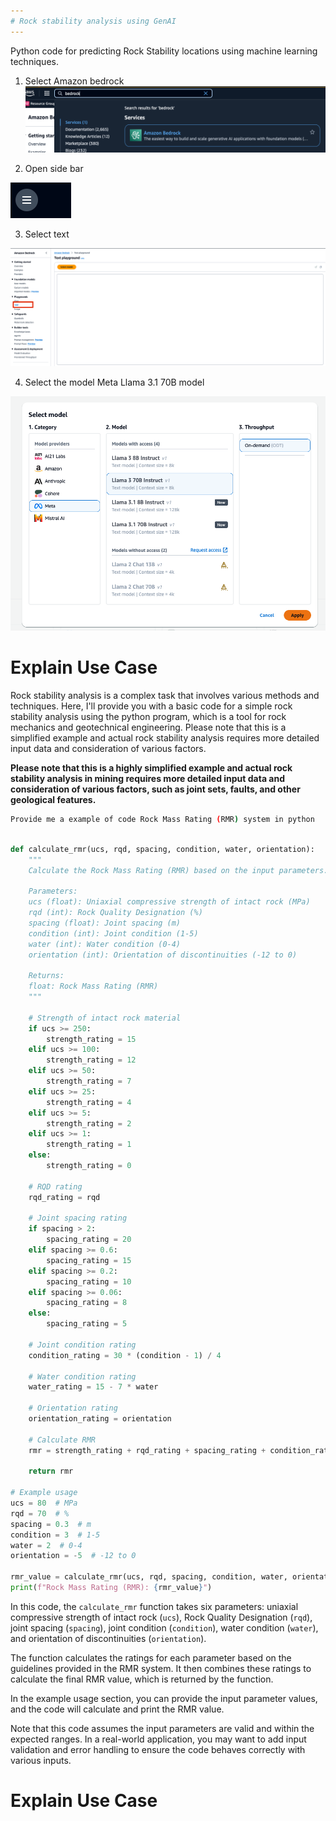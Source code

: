 ```yaml
---
# Rock stability analysis using GenAI
---
```



Python code for predicting Rock Stability locations using machine learning techniques.

1. Select Amazon bedrock
![Screenshot for bedrock.](https://github.com/kaveerh/bedrock-mining-demo/blob/main/static/IndustryPrompts/Selectbedrock.png)


2. Open side bar

![Open side bar](https://github.com/kaveerh/bedrock-mining-demo/blob/main/static/IndustryPrompts/selectsidepanel.png)

3. Select text

![Select chat](https://github.com/kaveerh/bedrock-mining-demo/blob/main/static/IndustryPrompts/selecttext.png)


4. Select the model Meta Llama 3.1 70B model

![Select model Llama3.1 70B](https://github.com/kaveerh/bedrock-mining-demo/blob/main/static/IndustryPrompts/selectllama80b.png)


# Explain Use Case
Rock stability analysis is a complex task that involves various methods and techniques. Here, I'll provide you with a basic code for a simple rock stability analysis using the python program, which is a  tool for rock mechanics and geotechnical engineering. Please note that this is a simplified example and actual rock stability analysis requires more detailed input data and consideration of various factors.


**Please note that this is a highly simplified example and actual rock stability analysis in mining requires more detailed input data and consideration of various factors, such as joint sets, faults, and other geological features.**

```bash 
Provide me a example of code Rock Mass Rating (RMR) system in python
```





```python 

def calculate_rmr(ucs, rqd, spacing, condition, water, orientation):
    """
    Calculate the Rock Mass Rating (RMR) based on the input parameters.
    
    Parameters:
    ucs (float): Uniaxial compressive strength of intact rock (MPa)
    rqd (int): Rock Quality Designation (%)
    spacing (float): Joint spacing (m)
    condition (int): Joint condition (1-5)
    water (int): Water condition (0-4)
    orientation (int): Orientation of discontinuities (-12 to 0)
    
    Returns:
    float: Rock Mass Rating (RMR)
    """
    
    # Strength of intact rock material
    if ucs >= 250:
        strength_rating = 15
    elif ucs >= 100:
        strength_rating = 12
    elif ucs >= 50:
        strength_rating = 7
    elif ucs >= 25:
        strength_rating = 4
    elif ucs >= 5:
        strength_rating = 2
    elif ucs >= 1:
        strength_rating = 1
    else:
        strength_rating = 0
        
    # RQD rating
    rqd_rating = rqd
    
    # Joint spacing rating
    if spacing > 2:
        spacing_rating = 20
    elif spacing >= 0.6:
        spacing_rating = 15
    elif spacing >= 0.2:
        spacing_rating = 10
    elif spacing >= 0.06:
        spacing_rating = 8
    else:
        spacing_rating = 5
        
    # Joint condition rating
    condition_rating = 30 * (condition - 1) / 4
    
    # Water condition rating
    water_rating = 15 - 7 * water
    
    # Orientation rating
    orientation_rating = orientation
    
    # Calculate RMR
    rmr = strength_rating + rqd_rating + spacing_rating + condition_rating + water_rating + orientation_rating
    
    return rmr

# Example usage
ucs = 80  # MPa
rqd = 70  # %
spacing = 0.3  # m
condition = 3  # 1-5
water = 2  # 0-4
orientation = -5  # -12 to 0

rmr_value = calculate_rmr(ucs, rqd, spacing, condition, water, orientation)
print(f"Rock Mass Rating (RMR): {rmr_value}")

```

In this code, the `calculate_rmr` function takes six parameters: uniaxial compressive strength of intact rock (`ucs`), Rock Quality Designation (`rqd`), joint spacing (`spacing`), joint condition (`condition`), water condition (`water`), and orientation of discontinuities (`orientation`).

The function calculates the ratings for each parameter based on the guidelines provided in the RMR system. It then combines these ratings to calculate the final RMR value, which is returned by the function.

In the example usage section, you can provide the input parameter values, and the code will calculate and print the RMR value.

Note that this code assumes the input parameters are valid and within the expected ranges. In a real-world application, you may want to add input validation and error handling to ensure the code behaves correctly with various inputs.

# Explain Use Case





